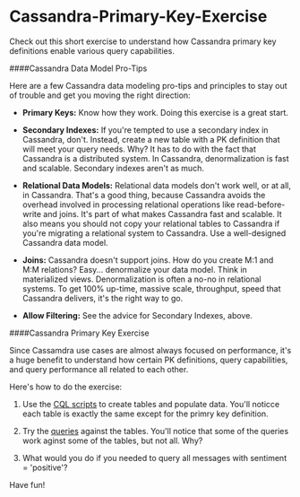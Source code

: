 # Cassandra-Primary-Key-Exercise
Check out this short exercise to understand how Cassandra  primary key definitions enable various query capabilities.

####Cassandra Data Model Pro-Tips

Here are a few Cassandra data modeling pro-tips and principles to stay out of trouble and get you moving the right direction:
- **Primary Keys:** Know how they work. Doing this exercise is a great start.

- **Secondary Indexes:** If you're  tempted to use a secondary index in Cassandra, don't. Instead, create a new table with a PK definition that will meet your query needs. Why? It has to do with the fact that Cassandra is a distributed system. In Cassandra, denormalization is fast and scalable. Secondary indexes aren't as much.

- **Relational Data Models:** Relational data models don't work well, or at all, in Cassandra. That's a good thing, because Cassandra avoids the overhead involved in processing relational operations like read-before-write and joins. It's part of what makes Cassandra fast and scalable. It also means you should not copy your relational tables to Cassandra if you're migrating a relational system to Cassandra. Use a well-designed Cassandra data model.

- **Joins:** Cassandra doesn't support joins. How do you create M:1 and M:M relations? Easy... denormalize your data model. Think in materialized views. Denormalization is often a no-no in relational systems. To get 100% up-time, massive scale, throughput, speed that Cassandra delivers, it's the right way to go.

- **Allow Filtering:** See the advice for Secondary Indexes, above.

####Cassandra Primary Key Exercise

Since Cassamdra use cases are almost always focused on performance, it's a huge benefit to understand how certain PK definitions, query capabilities, and query performance all related to each other.

Here's how to do the exercise:

1) Use the [CQL scripts](https://github.com/RichReffner/Cassandra-Primary-Key-Exercise/blob/rich-mods-1/Cassandra-Primary-Key-Tables-Data.cql) to create tables and populate data. You'll noticce each table is exactly the same except for the primry key definition.

2) Try the [queries](https://github.com/RichReffner/Cassandra-Primary-Key-Exercise/blob/master/Cassandra-Primary-Key-Queries.cql) against the tables. You'll notice that some of the queries work aginst some of the tables, but not all. Why?

3) What would you do if you needed to query all messages with sentiment = 'positive'?

Have fun!
